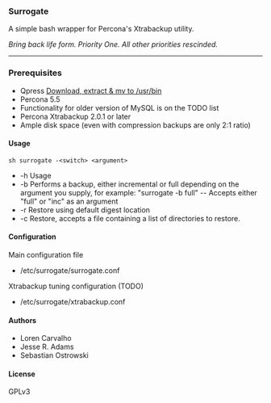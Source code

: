 ### Surrogate

A simple bash wrapper for Percona's Xtrabackup utility.

_Bring back life form. Priority One. All other priorities rescinded._

----

### Prerequisites

- Qpress [Download, extract & mv to /usr/bin](http://www.quicklz.com/qpress-11-linux-x64.tar)
- Percona 5.5
 - Functionality for older version of MySQL is on the TODO list
- Percona Xtrabackup 2.0.1 or later
- Ample disk space (even with compression backups are only 2:1 ratio)

#### Usage

`sh surrogate -<switch> <argument>`

- -h	Usage
- -b	Performs a backup, either incremental or full depending on the argument you supply, for example: "surrogate -b full"
--	Accepts either "full" or "inc" as an argument
- -r  Restore using default digest location
- -c  Restore, accepts a file containing a list of directories to restore.


#### Configuration

Main configuration file
- /etc/surrogate/surrogate.conf

Xtrabackup tuning configuration (TODO)
- /etc/surrogate/xtrabackup.conf

#### Authors

- Loren Carvalho
- Jesse R. Adams
- Sebastian Ostrowski

#### License
GPLv3
